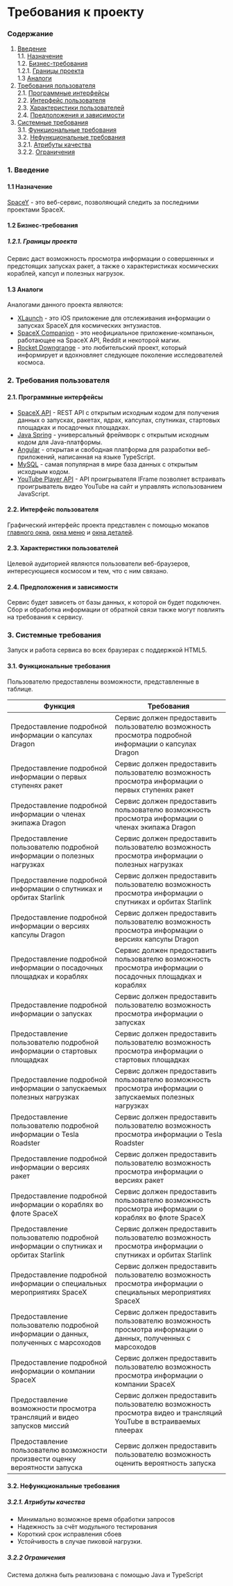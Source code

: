 # Требования к проекту
### Содержание
1. [Введение](#1) <br>
  1.1. [Назначение](#1.1) <br>
  1.2. [Бизнес-требования](#1.2) <br>
      1.2.1. [Границы проекта](#1.2.1) <br>
  1.3 [Аналоги](#1.3) <br>
2. [Требования пользователя](#2) <br>
  2.1. [Программные интерфейсы](#2.1) <br>
  2.2. [Интерфейс пользователя](#2.2) <br>
  2.3. [Характеристики пользователей](#2.3) <br>
  2.4. [Предположения и зависимости](#2.4) <br>
3. [Системные требования](#3.) <br>
  3.1. [Функциональные требования](#3.1) <br>
  3.2. [Нефункциональные требования](#3.2) <br>
     3.2.1. [Атрибуты качества](#3.2.1) <br>
     3.2.2. [Ограничения](#3.2.2) <br>

### 1. Введение <a name="1"></a>
#### 1.1 Назначение <a name="1.1"></a>
[SpaceY](https://github.com/vectordiman/SpaceY) - это веб-сервис, позволяющий следить за последними проектами SpaceX.
#### 1.2 Бизнес-требования <a name="1.2"></a>
##### 1.2.1. Границы проекта <a name="1.2.1"></a>
Сервис даст возможность просмотра информации о совершенных и предстоящих запусках ракет, а также о характеристиках космических кораблей, капсул и полезных нагрузок.
#### 1.3 Аналоги <a name="1.3"></a>
Аналогами данного проекта являются:
* [XLaunch](https://apps.apple.com/us/app/xlaunch/id1502939751) - это iOS приложение для отслеживания информации о запусках SpaceX для космических энтузиастов.
* [SpaceX Companion](https://play.google.com/store/apps/details?id=nl.studionoorderlicht.spacex) - это неофициальное приложение-компаньон, работающее на SpaceX API, Reddit и некоторой магии.
* [Rocket Downgrange](https://rocketdownrange.com/) - это любительский проект, который информирует и вдохновляет следующее поколение исследователей космоса.
### 2. Требования пользователя <a name="2"></a>
#### 2.1. Программные интерфейсы <a name="2.1"></a>
* [SpaceX API](https://github.com/r-spacex/SpaceX-API) - REST API с открытым исходным кодом для получения данных о запусках, ракетах, ядрах, капсулах, спутниках, стартовых площадках и посадочных площадках.
* [Java Spring](https://spring.io/projects/spring-boot) - универсальный фреймворк с открытым исходным кодом для Java-платформы.
* [Angular](https://angular.io/) - открытая и свободная платформа для разработки веб-приложений, написанная на языке TypeScript.
* [MySQL](https://www.mysql.com/) - cамая популярная в мире база данных с открытым исходным кодом.
* [YouTube Player API](https://developers.google.com/youtube/iframe_api_reference?hl=ru) - API проигрывателя IFrame позволяет встраивать проигрыватель видео YouTube на сайт и управлять использованием JavaScript. 
#### 2.2. Интерфейс пользователя <a name="2.2"></a>
Графический интерфейс проекта представлен с помощью мокапов [главного окна](https://github.com/vectordiman/SpaceY/blob/master/documentation/mockups/Main.png), [окна меню](https://github.com/vectordiman/SpaceY/blob/master/documentation/mockups/Menu.png) и [окна деталей](https://github.com/vectordiman/SpaceY/blob/master/documentation/mockups/Detail.png).
#### 2.3. Характеристики пользователей <a name="2.3"></a>
Целевой аудиторией являются пользователи веб-браузеров, интересующиеся космосом и тем, что с ним связано.
#### 2.4. Предположения и зависимости <a name="2.4"></a>
Сервис будет зависеть от базы данных, к которой он будет подключен. Сбор и обработка информации от обратной связи также могут повлиять на требования к сервису. 
### 3. Системные требования <a name="3"></a>
Запуск и работа сервиса во всех браузерах с поддержкой HTML5.
#### 3.1. Функциональные требования <a name="3.1"></a>
Пользователю предоставлены возможности, представленные в таблице.

Функция | Требования
--- | ---
Предоставление подробной информации о капсулах Dragon | Сервис должен предоставить пользователю возможность просмотра подробной информации о капсулах Dragon
Предоставление подробной информации о первых ступенях ракет | Сервис должен предоставить пользователю возможность просмотра информации о первых ступенях ракет
Предоставление подробной информации о членах экипажа Dragon | Сервис должен предоставить пользователю возможность просмотра информации о членах экипажа Dragon
Предоставление пользователю подробной информации о полезных нагрузках | Сервис должен предоставить пользователю возможность просмотра информации о полезных нагрузках
Предоставление подробной информации о спутниках и орбитах Starlink | Сервис должен предоставить пользователю возможность просмотра информации о спутниках и орбитах Starlink
Предоставление подробной информации о версиях капсулы Dragon | Сервис должен предоставить пользователю возможность просмотра информации о версиях капсулы Dragon
Предоставление подробной информации о посадочных площадках и кораблях | Сервис должен предоставить пользователю возможность просмотра информации о посадочных площадках и кораблях
Предоставление подробной информации о запусках | Сервис должен предоставить пользователю возможность просмотра информации о запусках
Предоставление пользователю подробной информации о стартовых площадках | Сервис должен предоставить пользователю возможность просмотра информации о стартовых площадках
Предоставление подробной информации о запускаемых полезных нагрузках | Сервис должен предоставить пользователю возможность просмотра информации о запускаемых полезных нагрузках
Предоставление пользователю подробной информации о Tesla Roadster | Сервис должен предоставить пользователю возможность просмотра информации о Tesla Roadster
Предоставление подробной информации о версиях ракет | Сервис должен предоставить пользователю возможность просмотра информации о версиях ракет
Предоставление подробной информации о кораблях во флоте SpaceX | Сервис должен предоставить пользователю возможность просмотра информации о кораблях во флоте SpaceX
Предоставление пользователю подробной информации о спутниках и орбитах Starlink | Сервис должен предоставить пользователю возможность просмотра информации о спутниках и орбитах Starlink
Предоставление подробной информации о специальных мероприятиях SpaceX | Сервис должен предоставить пользователю возможность просмотра информации о специальных мероприятиях SpaceX
Предоставление пользователю подробной информации о данных, полученных с марсоходов | Сервис должен предоставить пользователю возможность просмотра информации о данных, полученных с марсоходов
Предоставление подробной информации о компании SpaceX | Сервис должен предоставить пользователю возможность просмотра информации о компании SpaceX
Предоставление возможности просмотра трансляций и видео запусков миссий | Сервис должен предоставить пользователю возможность просмотра видео и трансляций YouTube в встраиваемых плеерах
Предоставление пользователю возможности произвести оценку вероятности запуска | Сервис должен предоставить пользователю возможность оценить вероятность запуска

#### 3.2. Нефункциональные требования <a name="3.2"></a>
  ##### 3.2.1. Атрибуты качества <a name="3.2.1"></a>
* Минимально возможное время обработки запросов 
* Надежность за счёт модульного тестирования
* Короткий срок исправления сбоев
* Устойчивость в случае пиковой нагрузки. <br/>
##### 3.2.2 Ограничения <a name="3.2.2"></a>
Система должна быть реализована с помощью Java и TypeScript
